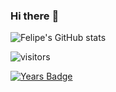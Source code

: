 ### Hi there :metal:

![Felipe's GitHub stats](https://github-readme-stats.vercel.app/api?username=damassa&show_icons=true&theme=midnight-purple)

![visitors](https://visitor-badge.glitch.me/badge?page_id=page.id&left_color=black&right_color=purple)

[![Years Badge](https://badges.pufler.dev/years/puf17640&color=purple)](https://badges.pufler.dev&color=black)

